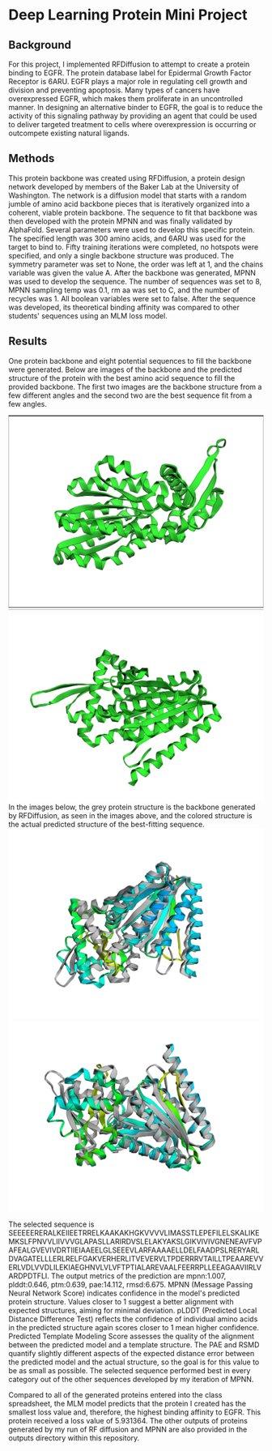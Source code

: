 # Deep Learning Protein Mini Project
## Background
For this project, I implemented RFDiffusion to attempt to create a protein binding to EGFR. The protein database label for Epidermal Growth Factor Receptor is 6ARU. EGFR plays a major role in regulating cell growth and division and preventing apoptosis. Many types of cancers have overexpressed EGFR, which makes them proliferate in an uncontrolled manner. In designing an alternative binder to EGFR, the goal is to reduce the activity of this signaling pathway by providing an agent that could be used to deliver targeted treatment to cells where overexpression is occurring or outcompete existing natural ligands. 

## Methods
This protein backbone was created using RFDiffusion, a protein design network developed by members of the Baker Lab at the University of Washington. The network is a diffusion model that starts with a random jumble of amino acid backbone pieces that is iteratively organized into a coherent, viable protein backbone. The sequence to fit that backbone was then developed with the protein MPNN and was finally validated by AlphaFold. Several parameters were used to develop this specific protein. The specified length was 300 amino acids, and 6ARU was used for the target to bind to. Fifty training iterations were completed, no hotspots were specified, and only a single backbone structure was produced. The symmetry parameter was set to None, the order was left at 1, and the chains variable was given the value A. After the backbone was generated, MPNN was used to develop the sequence. The number of sequences was set to 8, MPNN sampling temp was 0.1, rm aa was set to C, and the number of recycles was 1. All boolean variables were set to false. After the sequence was developed, its theoretical binding affinity was compared to other students' sequences using an MLM loss model.

## Results
One protein backbone and eight potential sequences to fill the backbone were generated. Below are images of the backbone and the predicted structure of the protein with the best amino acid sequence to fill the provided backbone. The first two images are the backbone structure from a few different angles and the second two are the best sequence fit from a few angles.

![Backbone 1](High%20Quality%20Backbone.png)
![Backbone 2](High%20Quality%20Backbone%202.png)
In the images below, the grey protein structure is the backbone generated by RFDiffusion, as seen in the images above, and the colored structure is the actual predicted structure of the best-fitting sequence. 
![Best Fit 1](Best%20Sequence%20Fit.png)
![Best Fit 2](Best%20Sequence%20Fit%202.png)

The selected sequence is  SEEEEERERALKEIIEETRRELKAAKAKHGKVVVVLIMASSTLEPEFILELSKALIKEMKSLFPNVVLIIVVVGLAPASLLARIRDVSLELAKYAKSLGIKVIVIVGNENEAVFVPAFEALGVEVIVDRTIIEIAAEELGLSEEEVLARFAAAAELLDELFAADPSLRERYARLDVAGATELLLERLRELFGAKVERHERLITVEVERVLTPDERRRVTAILLTPEAAREVVERLVDLVVDLILEKIAEGHNVLVLVFTPTIALAREVAALFEERRPLLEEAGAAVIIRLVARDPDTFLI. The output metrics of the prediction are mpnn:1.007, plddt:0.646, ptm:0.639, pae:14.112, rmsd:6.675. MPNN (Message Passing Neural Network Score) indicates confidence in the model's predicted protein structure. Values closer to 1 suggest a better alignment with expected structures, aiming for minimal deviation. pLDDT (Predicted Local Distance Difference Test) reflects the confidence of individual amino acids in the predicted structure again scores closer to 1 mean higher confidence. Predicted Template Modeling Score assesses the quality of the alignment between the predicted model and a template structure. The PAE and RSMD quantify slightly different aspects of the expected distance error between the predicted model and the actual structure, so the goal is for this value to be as small as possible. The selected sequence performed best in every category out of the other sequences developed by my iteration of MPNN. 

Compared to all of the generated proteins entered into the class spreadsheet, the MLM model predicts that the protein I created has the smallest loss value and, therefore, the highest binding affinity to EGFR. This protein received a loss value of 5.931364. The other outputs of proteins generated by my run of RF diffusion and MPNN are also provided in the outputs directory within this repository.





